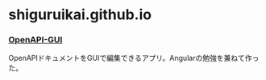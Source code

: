 # shiguruikai.github.io


### [OpenAPI-GUI](https://shiguruikai.github.io/openapi-gui)
OpenAPIドキュメントをGUIで編集できるアプリ。Angularの勉強を兼ねて作った。
